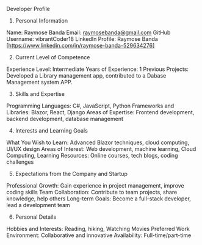 Developer Profile

1. Personal Information

Name: Raymose Banda
  Email: raymosebanda@gmail.com
  GitHub Username: vibrantCoder18
LinkedIn Profile: Raymose Banda [https://www.linkedin.com/in/raymose-banda-529634276]

 2. Current Level of Competence

Experience Level: Intermediate
Years of Experience: 1
Previous Projects: Developed a Library management app, contributed to a Dabase Management system APP.

3. Skills and Expertise

Programming Languages: C#, JavaScript, Python
Frameworks and Libraries: Blazor, React, Django
Areas of Expertise: Frontend development, backend development, database management

4. Interests and Learning Goals

What You Wish to Learn: Advanced Blazor techniques, cloud computing, UI/UX design
Areas of Interest: Web development, machine learning, Cloud Computing, 
Learning Resources: Online courses, tech blogs, coding challenges

5. Expectations from the Company and Startup

Professional Growth: Gain experience in project management, improve coding skills
Team Collaboration: Contribute to team projects, share knowledge, help others
Long-term Goals: Become a full-stack developer, lead a development team

 6. Personal Details

Hobbies and Interests: Reading, hiking, Watching Movies
Preferred Work Environment: Collaborative and innovative
Availability: Full-time/part-time

